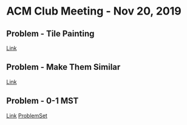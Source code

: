 ACM Club Meeting - Nov 20, 2019
===

Problem - Tile Painting
---
[Link](http://codeforces.com/problemset/problem/1243/C)

Problem - Make Them Similar
---
[Link](http://codeforces.com/problemset/problem/1257/F)

Problem - 0-1 MST
---
[Link](http://codeforces.com/problemset/problem/1242/A)
[ProblemSet](ProblemsPDF.pdf)

